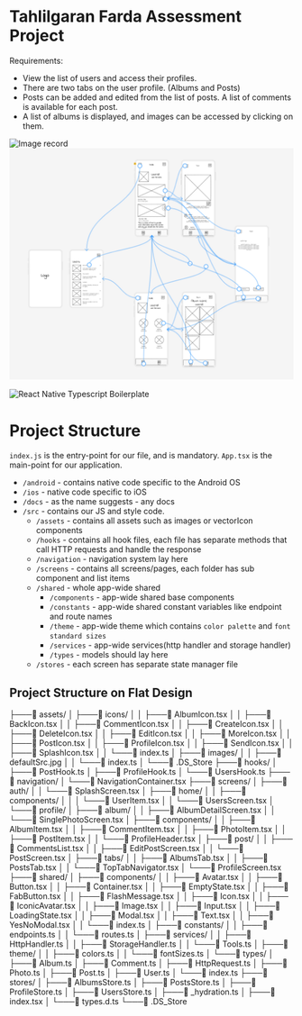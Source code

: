 # Tahlilgaran Farda Assessment Project

Requirements:

* View the list of users and access their profiles.
* There are two tabs on the user profile. (Albums and Posts)
* Posts can be added and edited from the list of posts. A list of comments is available for each post.
* A list of albums is displayed, and images can be accessed by clicking on them.

![Image record](https://github.com/farzanm14/TahlilgaranAssessment/blob/main/doc/record.gif) 
![Image wireframe](https://github.com/farzanm14/TahlilgaranAssessment/blob/main/doc/wireframe/allScreens.png) 


<img alt="React Native Typescript Boilerplate" src="../assets/logo.png" width="1050"/>

# Project Structure

`index.js` is the entry-point for our file, and is mandatory.
`App.tsx` is the main-point for our application.

- `/android` - contains native code specific to the Android OS
- `/ios` - native code specific to iOS
- `/docs` - as the name suggests - any docs
- `/src` - contains our JS and style code.
  - `/assets` - contains all assets such as images or vectorIcon components
  - `/hooks` - contains all hook files, each file has separate methods that call HTTP requests and handle the response
  - `/navigation` - navigation system lay here
  - `/screens` - contains all screens/pages, each folder has sub component and list items
  - `/shared` - whole app-wide shared
    - `/components` - app-wide shared base components
    - `/constants` - app-wide shared constant variables like endpoint and route names
    - `/theme` - app-wide theme which contains `color palette` and `font standard sizes`
     - `/services` - app-wide services(http handler and storage handler)
    - `/types` -  models should lay here
  - `/stores` - each screen has separate state manager file


## Project Structure on Flat Design
├───📁 assets/
│   ├───📁 icons/
│   │   ├───📄 AlbumIcon.tsx
│   │   ├───📄 BackIcon.tsx
│   │   ├───📄 CommentIcon.tsx
│   │   ├───📄 CreateIcon.tsx
│   │   ├───📄 DeleteIcon.tsx
│   │   ├───📄 EditIcon.tsx
│   │   ├───📄 MoreIcon.tsx
│   │   ├───📄 PostIcon.tsx
│   │   ├───📄 ProfileIcon.tsx
│   │   ├───📄 SendIcon.tsx
│   │   ├───📄 SplashIcon.tsx
│   │   └───📄 index.ts
│   ├───📁 images/
│   │   ├───📄 defaultSrc.jpg
│   │   └───📄 index.ts
│   └───📄 .DS_Store
├───📁 hooks/
│   ├───📄 PostHook.ts
│   ├───📄 ProfileHook.ts
│   └───📄 UsersHook.ts
├───📁 navigation/
│   └───📄 NavigationContainer.tsx
├───📁 screens/
│   ├───📁 auth/
│   │   └───📄 SplashScreen.tsx
│   ├───📁 home/
│   │   ├───📁 components/
│   │   │   └───📄 UserItem.tsx
│   │   └───📄 UsersScreen.tsx
│   └───📁 profile/
│       ├───📁 album/
│       │   ├───📄 AlbumDetailScreen.tsx
│       │   └───📄 SinglePhotoScreen.tsx
│       ├───📁 components/
│       │   ├───📄 AlbumItem.tsx
│       │   ├───📄 CommentItem.tsx
│       │   ├───📄 PhotoItem.tsx
│       │   ├───📄 PostItem.tsx
│       │   └───📄 ProfileHeader.tsx
│       ├───📁 post/
│       │   ├───📄 CommentsList.tsx
│       │   ├───📄 EditPostScreen.tsx
│       │   └───📄 PostScreen.tsx
│       ├───📁 tabs/
│       │   ├───📄 AlbumsTab.tsx
│       │   ├───📄 PostsTab.tsx
│       │   └───📄 TopTabNavigator.tsx
│       └───📄 ProfileScreen.tsx
├───📁 shared/
│   ├───📁 components/
│   │   ├───📄 Avatar.tsx
│   │   ├───📄 Button.tsx
│   │   ├───📄 Container.tsx
│   │   ├───📄 EmptyState.tsx
│   │   ├───📄 FabButton.tsx
│   │   ├───📄 FlashMessage.tsx
│   │   ├───📄 Icon.tsx
│   │   ├───📄 IconicAvatar.tsx
│   │   ├───📄 Image.tsx
│   │   ├───📄 Input.tsx
│   │   ├───📄 LoadingState.tsx
│   │   ├───📄 Modal.tsx
│   │   ├───📄 Text.tsx
│   │   ├───📄 YesNoModal.tsx
│   │   └───📄 index.ts
│   ├───📁 constants/
│   │   ├───📄 endpoints.ts
│   │   └───📄 routes.ts
│   ├───📁 services/
│   │   ├───📄 HttpHandler.ts
│   │   ├───📄 StorageHandler.ts
│   │   └───📄 Tools.ts
│   ├───📁 theme/
│   │   ├───📄 colors.ts
│   │   └───📄 fontSizes.ts
│   └───📁 types/
│       ├───📄 Album.ts
│       ├───📄 Comment.ts
│       ├───📄 HttpRequest.ts
│       ├───📄 Photo.ts
│       ├───📄 Post.ts
│       ├───📄 User.ts
│       └───📄 index.ts
├───📁 stores/
│   ├───📄 AlbumsStore.ts
│   ├───📄 PostsStore.ts
│   ├───📄 ProfileStore.ts
│   ├───📄 UsersStore.ts
│   ├───📄 _hydration.ts
│   ├───📄 index.tsx
│   └───📄 types.d.ts
└───📄 .DS_Store

